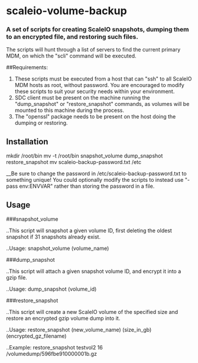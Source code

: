 # scaleio-volume-backup

### A set of scripts for creating ScaleIO snapshots, dumping them to an encrypted file, and restoring such files.

The scripts will hunt through a list of servers to find the current primary MDM, on which the "scli" command will be executed.

##Requirements:

1. These scripts must be executed from a host that can "ssh" to all ScaleIO MDM hosts as root, without password. You are encouraged to modify these scripts to suit your security needs within your environment.
2. SDC client must be present on the machine running the "dump_snapshot" or "restore_snapshot" commands, as volumes will be mounted to this machine during the process.
3. The "openssl" package needs to be present on the host doing the dumping or restoring.

## Installation

mkdir /root/bin
mv -t /root/bin snapshot_volume dump_snapshot restore_snapshot
mv scaleio-backup-password.txt /etc

__Be sure to change the password in /etc/scaleio-backup-password.txt to something unique! You could optionally modify the scripts to instead use "-pass env:ENVVAR" rather than storing the password in a file.

## Usage


###snapshot_volume

..This script will snapshot a given volume ID, first deleting the oldest snapshot if 31 snapshots already exist.

..Usage: snapshot_volume (volume_name)


###dump_snapshot

..This script will attach a given snapshot volume ID, and encrypt it into a gzip file.

..Usage: dump_snapshot (volume_id)


###restore_snapshot

..This script will create a new ScaleIO volume of the specified size and restore an encrypted gzip volume dump into it.

..Usage: restore_snapshot (new_volume_name) (size_in_gb) (encrypted_gz_filename)

..Example: restore_snapshot testvol2 16 /volumedump/596fbe910000001b.gz
